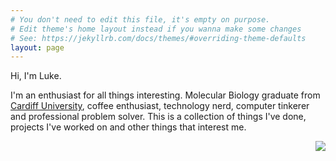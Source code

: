 ```yaml
---
# You don't need to edit this file, it's empty on purpose.
# Edit theme's home layout instead if you wanna make some changes
# See: https://jekyllrb.com/docs/themes/#overriding-theme-defaults
layout: page
---
```


Hi, I'm Luke.

I'm an enthusiast for all things interesting. Molecular Biology graduate from [Cardiff University](http://cf.ac.uk "Cardiff University"), coffee enthusiast, technology nerd, computer tinkerer and professional problem solver. This is a collection of things I've done, projects I've worked on and other things that interest me.

<img src="https://lbarnesnet-s3.s3.amazonaws.com/me.jpg" style="float: right;" />
